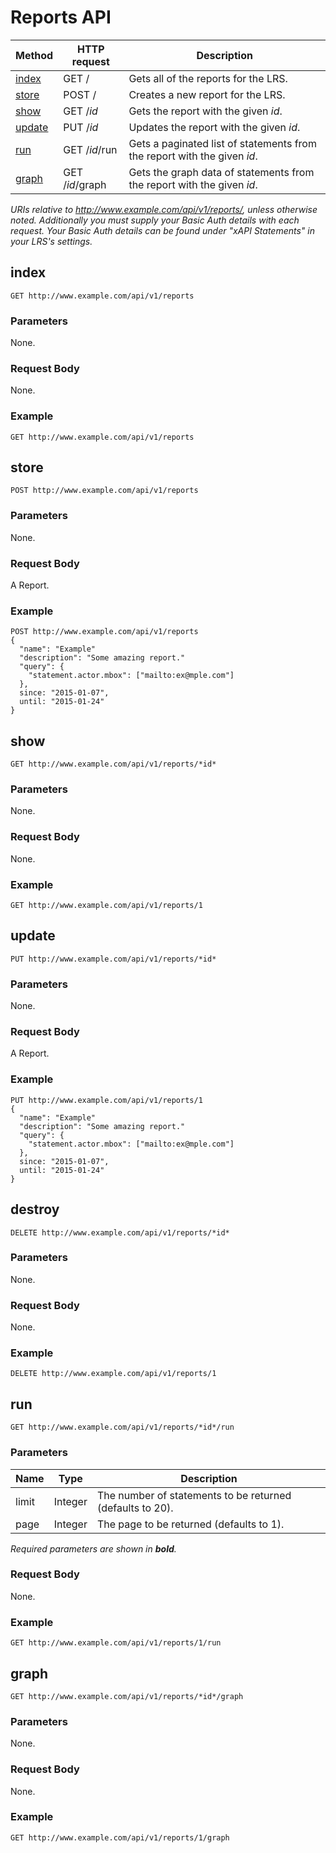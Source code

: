 ---
---

# Reports API

Method | HTTP request | Description
--- | --- | ---
[index](#index) | GET / | Gets all of the reports for the LRS.
[store](#store) | POST / | Creates a new report for the LRS.
[show](#show) | GET /*id* | Gets the report with the given *id*.
[update](#update) | PUT /*id* | Updates the report with the given *id*.
[run](#run) | GET /*id*/run | Gets a paginated list of statements from the report with the given *id*.
[graph](#graph) | GET /*id*/graph | Gets the graph data of statements from the report with the given *id*.


*URIs relative to http://www.example.com/api/v1/reports/, unless otherwise noted. Additionally you must supply your Basic Auth details with each request. Your Basic Auth details can be found under "xAPI Statements" in your LRS's settings.*

## index
```
GET http://www.example.com/api/v1/reports
```

### Parameters
None.

### Request Body
None.

### Example

    GET http://www.example.com/api/v1/reports

## store
```
POST http://www.example.com/api/v1/reports
```

### Parameters
None.

### Request Body
A Report.

### Example

    POST http://www.example.com/api/v1/reports
    {
      "name": "Example"
      "description": "Some amazing report."
      "query": {
        "statement.actor.mbox": ["mailto:ex@mple.com"]
      },
      since: "2015-01-07",
      until: "2015-01-24"
    }


## show
```
GET http://www.example.com/api/v1/reports/*id*
```

### Parameters
None.

### Request Body
None.

### Example

    GET http://www.example.com/api/v1/reports/1


## update
```
PUT http://www.example.com/api/v1/reports/*id*
```

### Parameters
None.

### Request Body
A Report.

### Example

    PUT http://www.example.com/api/v1/reports/1
    {
      "name": "Example"
      "description": "Some amazing report."
      "query": {
        "statement.actor.mbox": ["mailto:ex@mple.com"]
      },
      since: "2015-01-07",
      until: "2015-01-24"
    }


## destroy
```
DELETE http://www.example.com/api/v1/reports/*id*
```

### Parameters
None.

### Request Body
None.

### Example

    DELETE http://www.example.com/api/v1/reports/1


## run
```
GET http://www.example.com/api/v1/reports/*id*/run
```

### Parameters

Name | Type | Description
--- | --- | ---
limit | Integer | The number of statements to be returned (defaults to 20).
page | Integer | The page to be returned (defaults to 1).

*Required parameters are shown in __bold__.*

### Request Body
None.

### Example

    GET http://www.example.com/api/v1/reports/1/run


## graph
```
GET http://www.example.com/api/v1/reports/*id*/graph
```

### Parameters
None.

### Request Body
None.

### Example

    GET http://www.example.com/api/v1/reports/1/graph
